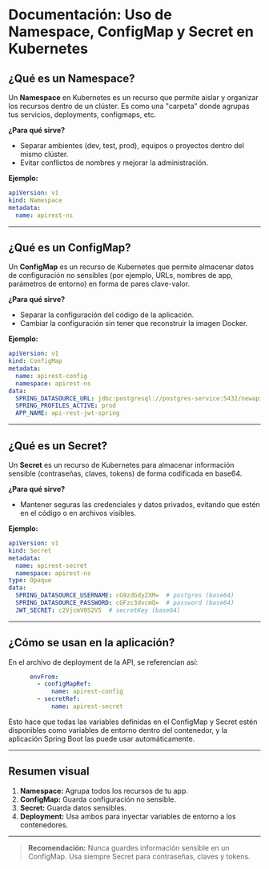 # Documentación: Uso de Namespace, ConfigMap y Secret en Kubernetes

## ¿Qué es un Namespace?
Un **Namespace** en Kubernetes es un recurso que permite aislar y organizar los recursos dentro de un clúster. Es como una "carpeta" donde agrupas tus servicios, deployments, configmaps, etc. 

**¿Para qué sirve?**
- Separar ambientes (dev, test, prod), equipos o proyectos dentro del mismo clúster.
- Evitar conflictos de nombres y mejorar la administración.

**Ejemplo:**
```yaml
apiVersion: v1
kind: Namespace
metadata:
  name: apirest-ns
```

---

## ¿Qué es un ConfigMap?
Un **ConfigMap** es un recurso de Kubernetes que permite almacenar datos de configuración no sensibles (por ejemplo, URLs, nombres de app, parámetros de entorno) en forma de pares clave-valor.

**¿Para qué sirve?**
- Separar la configuración del código de la aplicación.
- Cambiar la configuración sin tener que reconstruir la imagen Docker.

**Ejemplo:**
```yaml
apiVersion: v1
kind: ConfigMap
metadata:
  name: apirest-config
  namespace: apirest-ns
data:
  SPRING_DATASOURCE_URL: jdbc:postgresql://postgres-service:5432/newapirestfull
  SPRING_PROFILES_ACTIVE: prod
  APP_NAME: api-rest-jwt-spring
```

---

## ¿Qué es un Secret?
Un **Secret** es un recurso de Kubernetes para almacenar información sensible (contraseñas, claves, tokens) de forma codificada en base64.

**¿Para qué sirve?**
- Mantener seguras las credenciales y datos privados, evitando que estén en el código o en archivos visibles.

**Ejemplo:**
```yaml
apiVersion: v1
kind: Secret
metadata:
  name: apirest-secret
  namespace: apirest-ns
type: Opaque
data:
  SPRING_DATASOURCE_USERNAME: cG9zdGdyZXM=  # postgres (base64)
  SPRING_DATASOURCE_PASSWORD: cGFzc3dvcmQ=  # password (base64)
  JWT_SECRET: c2VjcmV0S2V5  # secretKey (base64)
```

---

## ¿Cómo se usan en la aplicación?

En el archivo de deployment de la API, se referencian así:
```yaml
      envFrom:
        - configMapRef:
            name: apirest-config
        - secretRef:
            name: apirest-secret
```
Esto hace que todas las variables definidas en el ConfigMap y Secret estén disponibles como variables de entorno dentro del contenedor, y la aplicación Spring Boot las puede usar automáticamente.

---

## Resumen visual
1. **Namespace:** Agrupa todos los recursos de tu app.
2. **ConfigMap:** Guarda configuración no sensible.
3. **Secret:** Guarda datos sensibles.
4. **Deployment:** Usa ambos para inyectar variables de entorno a los contenedores.

---

> **Recomendación:** Nunca guardes información sensible en un ConfigMap. Usa siempre Secret para contraseñas, claves y tokens.
